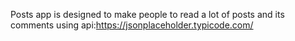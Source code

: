 Posts app is designed to make people to read a lot of posts and its comments
using api:https://jsonplaceholder.typicode.com/
